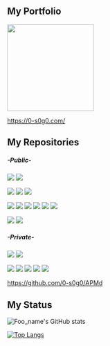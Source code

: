 ## My Portfolio
<img src="https://github.com/user-attachments/assets/7268ee5f-b2c9-412d-b402-0d6cca1dd479" width="200">

<a href="https://0-s0g0.com/">https://0-s0g0.com/</a>


## My Repositories
##### -Public-
<p align="left">
<a href="https://github.com/0-s0g0/MyPortfolio_Next"><img src="https://img.shields.io/badge/HP-PORTFOLIO-blue"/></a>
<a href="https://github.com/StepByCode/HP"><img src="https://img.shields.io/badge/HP-StepByCode-blue"/></a>
</p>
<p align="left">
<a href="https://github.com/0-s0g0/Atcoder"><img src="https://img.shields.io/badge/Study-AtCoder-green"/></a>
<a href="https://github.com/0-s0g0/studyforRuby"><img src="https://img.shields.io/badge/Study-Ruby-green"/></a>
<a href="https://github.com/0-s0g0/StudyForNext"><img src="https://img.shields.io/badge/Study-Next-green"/></a>
</p>
</p>
<p align="left">
<a href="https://github.com/0-s0g0/tamalog"><img src="https://img.shields.io/badge/App-たまlog-orange"/></a>
<a href="https://github.com/0-s0g0/thankyou-app"><img src="https://img.shields.io/badge/App-ThanksLink-orange"/></a>
<a href="https://github.com/jangwoung/GAKUSAI-AnkyloCup"><img src="https://img.shields.io/badge/App-市か区-orange"/></a>
<a href="https://github.com/0-s0g0/DopingRamune"><img src="https://img.shields.io/badge/App-DreamShare-orange"/></a>
<a href="https://github.com/0-s0g0/TEKUTEKU"><img src="https://img.shields.io/badge/App-TEKUTEKU-orange"/></a>
<a href="https://github.com/0-s0g0/APUminiHack"><img src="https://img.shields.io/badge/App-Nonver-orange"/></a>
<p align="left">
<a href="https://github.com/Internship-3days-20250627-Tokyo"><img src="https://img.shields.io/badge/Intern-Raizap-yellow"/></a>
<a href="https://github.com/0-s0g0/newNextapp"><img src="https://img.shields.io/badge/Set-NewNextApp-yellow"/></a>
</p>


##### -Private-
<p align="left">
<a href="https://github.com/Yiwashi/kitaQdenkiHP"><img src="https://img.shields.io/badge/HP-kitaQdenki-blue"/></a>
<a href="https://github.com/0-s0g0/tsunaguHP"><img src="https://img.shields.io/badge/HP-TSUNAGU-blue"/></a>
</p>
<p align="left">
<a href="https://github.com/0-s0g0/C-study01"><img src="https://img.shields.io/badge/RS1-BrainSame-red"/></a>
<a href="https://github.com/0-s0g0/Case3"><img src="https://img.shields.io/badge/RS1-BrainDef-red"/></a>
<a href="https://github.com/0-s0g0/3Dviewer"><img src="https://img.shields.io/badge/RS1-3Dviewer-red"/></a>
<a href="https://github.com/0-s0g0/SegPlot"><img src="https://img.shields.io/badge/RS1-SegPlot-red"/></a>
<a href="https://github.com/0-s0g0/CPV1"><img src="https://img.shields.io/badge/RS2-CPV1-red"/></a>


  https://github.com/0-s0g0/APMd
</p>


## My Status
![Foo_name's GitHub stats](https://github-readme-stats.vercel.app/api?username=0-s0g0&show_icons=true&theme=vue-right)

[![Top Langs](https://github-readme-stats.vercel.app/api/top-langs/?username=0-s0g0&layout=compact&theme=vue-right)](https://github.com/anuraghazra/github-readme-stats)

<!--[![trophy](https://github-profile-trophy.vercel.app/?username=0-s0g0&theme=discord)](https://github.com/ryo-ma/github-profile-trophy)-->




